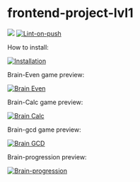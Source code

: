 # frontend-project-lvl1

<a href="https://codeclimate.com/github/dosh322/frontend-project-lvl1/maintainability"><img src="https://api.codeclimate.com/v1/badges/4f73a37e77c22518c7f8/maintainability" /></a>
[![Lint-on-push](https://github.com/dosh322/frontend-project-lvl1/workflows/Lint-on-push/badge.svg)](https://github.com/dosh322/frontend-project-lvl1/actions)

How to install:

[![Installation](https://asciinema.org/a/xLIR26UJZmskE0NmPNFGIdvxp.svg)](https://asciinema.org/a/xLIR26UJZmskE0NmPNFGIdvxp)

Brain-Even game preview:

[![Brain Even](https://asciinema.org/a/mgOei0DRpW3K7PacAN2oOHtWt.svg)](https://asciinema.org/a/mgOei0DRpW3K7PacAN2oOHtWt)


Brain-Calc game preview:

[![Brain Calc](https://asciinema.org/a/4XAuc3ekXXrEs9BUOd33gSQ3R.svg)](https://asciinema.org/a/4XAuc3ekXXrEs9BUOd33gSQ3R)

Brain-gcd game preview:

[![Brain GCD](https://asciinema.org/a/J6n0pta741iIpiKVmqbUELaY9.svg)](https://asciinema.org/a/J6n0pta741iIpiKVmqbUELaY9)

Brain-progression preview:

[![Brain-progression](https://asciinema.org/a/d9g35R8PCUoTewhX5Wna92TLG.svg)](https://asciinema.org/a/d9g35R8PCUoTewhX5Wna92TLG)
